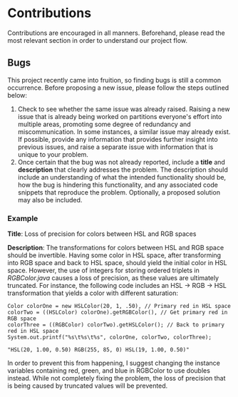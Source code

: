 # Contributions
Contributions are encouraged in all manners. Beforehand, please read the most relevant section in order to understand
our project flow.

## Bugs
This project recently came into fruition, so finding bugs is still a common occurrence. Before proposing a new issue,
please follow the steps outlined below:

1. Check to see whether the same issue was already raised. Raising a new issue that is already being worked on partitions
everyone's effort into multiple areas, promoting some degree of redundancy and miscommunication. In some instances, a similar
issue may already exist. If possible, provide any information that provides further insight into previous issues, and raise a
separate issue with information that is unique to your problem.
2. Once certain that the bug was not already reported, include a **title** and **description** that clearly addresses the problem.
The description should include an understanding of what the intended functionality should be, how the bug is hindering this functionality,
and any associated code snippets that reproduce the problem. Optionally, a proposed solution may also be included. 

### Example

**Title**: Loss of precision for colors between HSL and RGB spaces

**Description**: The transformations for colors between HSL and RGB space should be invertible. Having some color in HSL space,
after transforming into RGB space and back to HSL space, should yield the initial color in HSL space. However, the use of integers
for storing ordered triplets in *RGBColor.java* causes a loss of precision, as these values are ultimately truncated. For instance,
the following code includes an HSL -> RGB -> HSL transformation that yields a color with different saturation:

    Color colorOne = new HSLColor(20, 1, .50), // Primary red in HSL space
    colorTwo = ((HSLColor) colorOne).getRGBColor(), // Get primary red in RGB space
    colorThree = ((RGBColor) colorTwo).getHSLColor(); // Back to primary red in HSL space
    System.out.printf("%s\t%s\t%s", colorOne, colorTwo, colorThree);

    "HSL(20, 1.00, 0.50) RGB(255, 85, 0) HSL(19, 1.00, 0.50)"

In order to prevent this from happening, I suggest changing the instance variables containing red, green, and blue in RGBColor to
use doubles instead. While not completely fixing the problem, the loss of precision that is being caused by truncated values will be
prevented.

